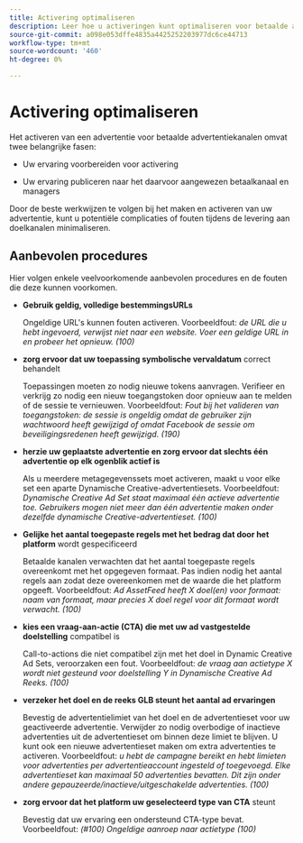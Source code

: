 ```yaml
---
title: Activering optimaliseren
description: Leer hoe u activeringen kunt optimaliseren voor betaalde advertentiekanalen van derden.
source-git-commit: a098e053dffe4835a4425252203977dc6ce44713
workflow-type: tm+mt
source-wordcount: '460'
ht-degree: 0%

---
```


# Activering optimaliseren

Het activeren van een advertentie voor betaalde advertentiekanalen omvat twee belangrijke fasen:

* Uw ervaring voorbereiden voor activering

* Uw ervaring publiceren naar het daarvoor aangewezen betaalkanaal en managers

Door de beste werkwijzen te volgen bij het maken en activeren van uw advertentie, kunt u potentiële complicaties of fouten tijdens de levering aan doelkanalen minimaliseren.

## Aanbevolen procedures

Hier volgen enkele veelvoorkomende aanbevolen procedures en de fouten die deze kunnen voorkomen.

* **Gebruik geldig, volledige bestemmingsURLs**

  Ongeldige URL&#39;s kunnen fouten activeren. Voorbeeldfout: _de URL die u hebt ingevoerd, verwijst niet naar een website. Voer een geldige URL in en probeer het opnieuw. (100)_

* **zorg ervoor dat uw toepassing symbolische vervaldatum** correct behandelt

  Toepassingen moeten zo nodig nieuwe tokens aanvragen. Verifieer en verkrijg zo nodig een nieuw toegangstoken door opnieuw aan te melden of de sessie te vernieuwen. Voorbeeldfout: _Fout bij het valideren van toegangstoken: de sessie is ongeldig omdat de gebruiker zijn wachtwoord heeft gewijzigd of omdat Facebook de sessie om beveiligingsredenen heeft gewijzigd. (190)_

* **herzie uw geplaatste advertentie en zorg ervoor dat slechts één advertentie op elk ogenblik actief is**

  Als u meerdere metagegevenssets moet activeren, maakt u voor elke set een aparte Dynamische Creative-advertentiesets. Voorbeeldfout: _Dynamische Creative Ad Set staat maximaal één actieve advertentie toe. Gebruikers mogen niet meer dan één advertentie maken onder dezelfde dynamische Creative-advertentieset. (100)_

* **Gelijke het aantal toegepaste regels met het bedrag dat door het platform** wordt gespecificeerd

  Betaalde kanalen verwachten dat het aantal toegepaste regels overeenkomt met het opgegeven formaat.  Pas indien nodig het aantal regels aan zodat deze overeenkomen met de waarde die het platform opgeeft. Voorbeeldfout: _Ad AssetFeed heeft X doel(en) voor formaat: naam van formaat, maar precies X doel regel voor dit formaat wordt verwacht. (100)_

* **kies een vraag-aan-actie (CTA) die met uw ad vastgestelde doelstelling** compatibel is

  Call-to-actions die niet compatibel zijn met het doel in Dynamic Creative Ad Sets, veroorzaken een fout. Voorbeeldfout: _de vraag aan actietype X wordt niet gesteund voor doelstelling Y in Dynamische Creative Ad Reeks. (100)_

* **verzeker het doel en de reeks GLB steunt het aantal ad ervaringen**

  Bevestig de advertentielimiet van het doel en de advertentieset voor uw geactiveerde advertentie. Verwijder zo nodig overbodige of inactieve advertenties uit de advertentieset om binnen deze limiet te blijven. U kunt ook een nieuwe advertentieset maken om extra advertenties te activeren. Voorbeeldfout: _u hebt de campagne bereikt en hebt limieten voor advertenties per advertentieaccount ingesteld of toegevoegd. Elke advertentieset kan maximaal 50 advertenties bevatten. Dit zijn onder andere gepauzeerde/inactieve/uitgeschakelde advertenties. (100)_

* **zorg ervoor dat het platform uw geselecteerd type van CTA** steunt

  Bevestig dat uw ervaring een ondersteund CTA-type bevat. Voorbeeldfout: _(#100) Ongeldige aanroep naar actietype (100)_
